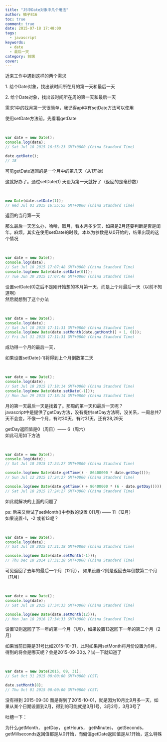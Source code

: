 ```yaml
---
title: "JS中Date对象中几个用法"
author: 柚子816
toc: true
comment: true
date: 2015-07-18 17:48:00
tags: 
  - javascript
keywords:
  - date
  - 最后一天
category: 前端
cover: 
---
```


近来工作中遇到这样的两个需求

1\. 给个Date对象，找出该时间所在月的第一天和最后一天

2\. 给个Date对象，找出该时间所在周的第一天和最后一天

需求1中的找月第一天很简单，我记得api中有setDate方法可以使用

使用setDate方法前，先看看getDate


​    
```js
var date = new Date();
console.log(date);
// Sat Jul 18 2015 16:55:23 GMT+0800 (China Standard Time)

date.getDate();
// 18
```

可见getDate返回的是一个月中的第几天（从1开始）

这就好办了。通过setDate(1) 天设为第一天就好了（返回的是毫秒数）


​    
```js
new Date(date.setDate(1));
// Wed Jul 01 2015 16:55:55 GMT+0800 (China Standard Time)
```

返回的当月第一天  

那么最后一天怎么办，哈哈，取月，看本月多少天，如果是2月还要判断是否是闰年。麻烦。其实在使用setDate的时候，本以为参数是从0开始的，结果出现的这个情况


​    
```js
var date = new Date();
console.log(date);
// Sat Jul 18 2015 17:07:48 GMT+0800 (China Standard Time)
console.log(new Date(date.setDate(0)));
// Tue Jun 30 2015 17:07:48 GMT+0800 (China Standard Time)
```

设置setDate(0)之后不是刚开始想的本月第一天，而是上个月最后一天（以前不知道啊）  
然后就想到了这个办法


​    
```js
var date = new Date();
console.log(date);
// Sat Jul 18 2015 17:11:31 GMT+0800 (China Standard Time)
console.log(new Date(date.setMonth(date.getMonth() + 1, 0)));
// Fri Jul 31 2015 17:11:31 GMT+0800 (China Standard Time)
```

成功得一个月的最后一天，

如果设置setDate(-1)将得到上个月倒数第二天


​    
```js
var date = new Date();
console.log(date);
// Sat Jul 18 2015 17:18:14 GMT+0800 (China Standard Time)
console.log(new Date(date.setDate(-1)));
// Mon Jun 29 2015 17:18:14 GMT+0800 (China Standard Time)
```

月的第一天最后一天是找着了。那周的第一天和最后一天呢？  
javascript中是提供了getDay方法，没有提供setDay方法啊，没关系，一周总共7天不会变，不像一个月，有时30天，有时31天，还有28,29天

getDay返回值是0（周日）—— 6（周六）  
如此可用如下方法


​    
```js
var date = new Date();
console.log(date);
// Sat Jul 18 2015 17:24:27 GMT+0800 (China Standard Time)

console.log(new Date(date.getTime() - 86400000 * date.getDay()));
// Sun Jul 12 2015 17:24:27 GMT+0800 (China Standard Time)

console.log(new Date(date.getTime() + 86400000 * (6 - date.getDay())));
// Sat Jul 18 2015 17:24:27 GMT+0800 (China Standard Time)
```

如此就解决的上面的问题了

ps: 后来又尝试了setMonth()中参数的设置 0(1月) —— 11（12月）  
如果设置-1，-2 或者13呢？


​    
```js
var date = new Date();
console.log(date);
// Sat Jul 18 2015 17:31:18 GMT+0800 (China Standard Time)

console.log(new Date(date.setMonth(-1)));
// Thu Dec 18 2014 17:31:18 GMT+0800 (China Standard Time)
```

可见返回了去年的最后一个月（12月）， 如果设置-2则是返回去年倒数第二个月（11月）


​    
```js
var date = new Date();
console.log(date);
// Sat Jul 18 2015 17:34:33 GMT+0800 (China Standard Time)

console.log(new Date(date.setMonth(12)));
// Mon Jan 18 2016 17:34:33 GMT+0800 (China Standard Time)
```

设置12则返回了下一年的第一个月（1月），如果设置13返回下一年的第二个月（2月）

如果当前日期是31号比如2015-10-31，此时如果用setMonth将月份设置为9月，得到的将会是哪天呢？会是2015-09-30么？试一下就知道了


​    
```js
var date = new Date(2015, 09, 31);
// Sat Oct 31 2015 00:00:00 GMT+0800 (CST)

date.setMonth(8);
// Thu Oct 01 2015 00:00:00 GMT+0800 (CST)
```

没有得到 2015-09-30
而是得到了2015-10-01，就是因为10月比9月多一天，如果从某个日期设置到2月，得到的可能就是3月1号，3月2号，3月3号了

吐槽一下：

为什么getMonth， getDay， getHours， getMinutes， getSeconds，getMillseconds返回值都是从0开始，而偏偏getDate返回值是从1开始，这么特殊

